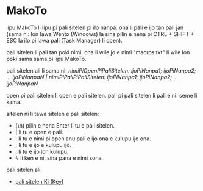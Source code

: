 # MakoTo
lipu MakoTo li lipu pi pali sitelen pi ilo nanpa. ona li pali e ijo tan pali jan (sama ni: lon lawa Wento (Windows) la sina pilin e nena pi CTRL + SHIFT + ESC la ilo pi lawa pali (Task Manager) li open).

pali sitelen li pali tan poki nimi. ona li wile jo e nimi "macros.txt" li wile lon poki sama sama pi lipu MakoTo.

pali sitelen ali li sama ni:
*nimiPiOpenPiPaliSitelen: ijoPiNanpa1; ijoPiNanpa2; ... ijoPiNanpaN | nimiPiPaliPiPaliSitelen: ijoPiNanpa1; ijoPiNanpa2; ... ijoPiNanpaN*

open pi pali sitelen li open e pali sitelen. pali pi pali sitelen li pali e ni: seme li kama.

sitelen ni li tawa sitelen e pali sitelen:
* (\n) pilin e nena Enter li tu e pali sitelen. 
* | li tu e open e pali.
* : li tu e nimi pi open anu pali e ijo ona e kulupu ijo ona.
* ; li tu e ijo e kulupu ijo.
* , li tu e ijo lon kulupu.
* \# li ken e ni: sina pana e nimi sona.

pali sitelen ali:
* [pali sitelen Ki (Key)](./Key-Macros-tok.md "lipu Wiki pi pali sitelen Ki (Key)")